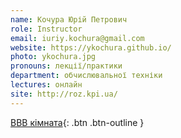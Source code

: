```yaml
---
name: Кочура Юрій Петрович
role: Instructor
email: iuriy.kochura@gmail.com
website: https://ykochura.github.io/
photo: ykochura.jpg
pronouns: лекції/практики
department: обчислювальної техніки
lectures: онлайн
site: http://roz.kpi.ua/
---
```


[BBB кімната](https://bbb.ugrid.org/b/yur-juh-kwn-yuk){: .btn .btn-outline }
